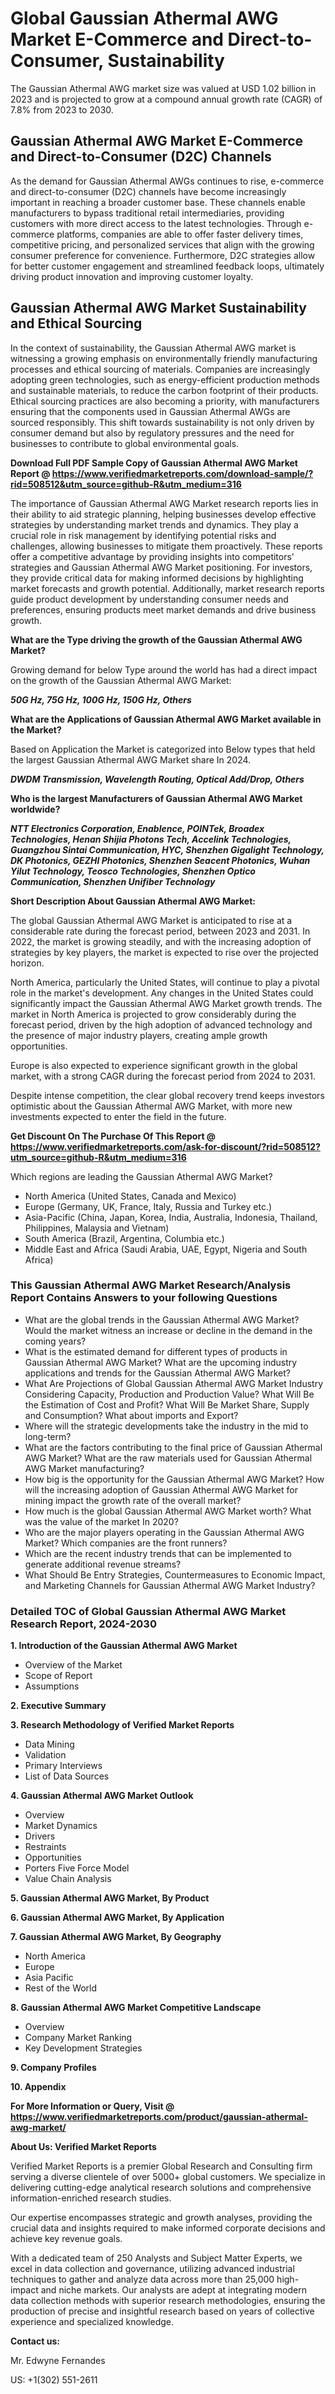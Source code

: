 <h1>Global Gaussian Athermal AWG Market E-Commerce and Direct-to-Consumer, Sustainability</h1><p class=""><p>The Gaussian Athermal AWG market size was valued at USD 1.02 billion in 2023 and is projected to grow at a compound annual growth rate (CAGR) of 7.8% from 2023 to 2030.</p> <h2>Gaussian Athermal AWG Market E-Commerce and Direct-to-Consumer (D2C) Channels</h2> <p>As the demand for Gaussian Athermal AWGs continues to rise, e-commerce and direct-to-consumer (D2C) channels have become increasingly important in reaching a broader customer base. These channels enable manufacturers to bypass traditional retail intermediaries, providing customers with more direct access to the latest technologies. Through e-commerce platforms, companies are able to offer faster delivery times, competitive pricing, and personalized services that align with the growing consumer preference for convenience. Furthermore, D2C strategies allow for better customer engagement and streamlined feedback loops, ultimately driving product innovation and improving customer loyalty.</p> <h2>Gaussian Athermal AWG Market Sustainability and Ethical Sourcing</h2> <p>In the context of sustainability, the Gaussian Athermal AWG market is witnessing a growing emphasis on environmentally friendly manufacturing processes and ethical sourcing of materials. Companies are increasingly adopting green technologies, such as energy-efficient production methods and sustainable materials, to reduce the carbon footprint of their products. Ethical sourcing practices are also becoming a priority, with manufacturers ensuring that the components used in Gaussian Athermal AWGs are sourced responsibly. This shift towards sustainability is not only driven by consumer demand but also by regulatory pressures and the need for businesses to contribute to global environmental goals.</p> </p><p class=""><strong>Download Full PDF Sample Copy of Gaussian Athermal AWG Market Report @ <a href="https://www.verifiedmarketreports.com/download-sample/?rid=508512&utm_source=github-R&utm_medium=316" target="_blank">https://www.verifiedmarketreports.com/download-sample/?rid=508512&utm_source=github-R&utm_medium=316</a></strong></p><p>The importance of&nbsp;Gaussian Athermal AWG Market research reports lies in their ability to aid strategic planning, helping businesses develop effective strategies by understanding market trends and dynamics. They play a crucial role in risk management by identifying potential risks and challenges, allowing businesses to mitigate them proactively. These reports offer a competitive advantage by providing insights into competitors' strategies and Gaussian Athermal AWG Market positioning. For investors, they provide critical data for making informed decisions by highlighting market forecasts and growth potential. Additionally, market research reports guide product development by understanding consumer needs and preferences, ensuring products meet market demands and drive business growth.</p><p><strong>What are the&nbsp;Type driving the growth of the Gaussian Athermal AWG Market?</strong></p><p id="" class="">Growing demand for below Type around the world has had a direct impact on the growth of the Gaussian Athermal AWG Market:</p><p class=""><em><strong>50G Hz, 75G Hz, 100G Hz, 150G Hz, Others</strong></em></p><p class=""><strong>What are the&nbsp;Applications&nbsp;of Gaussian Athermal AWG Market available in the Market?</strong></p><p id="" class="">Based on Application the Market is categorized into Below types that held the largest Gaussian Athermal AWG Market share In 2024.</p><p class=""><em><strong>DWDM Transmission, Wavelength Routing, Optical Add/Drop, Others</strong></em></p><p class=""><strong>Who is the largest Manufacturers of Gaussian Athermal AWG Market worldwide?</strong></p><p><em><strong>NTT Electronics Corporation, Enablence, POINTek, Broadex Technologies, Henan Shijia Photons Tech, Accelink Technologies, Guangzhou Sintai Communication, HYC, Shenzhen Gigalight Technology, DK Photonics, GEZHI Photonics, Shenzhen Seacent Photonics, Wuhan Yilut Technology, Teosco Technologies, Shenzhen Optico Communication, Shenzhen Unifiber Technology</strong></em></p><p id="" class=""><strong>Short Description About Gaussian Athermal AWG Market:</strong></p><p>The global Gaussian Athermal AWG Market is anticipated to rise at a considerable rate during the forecast period, between 2023 and 2031. In 2022, the market is growing steadily, and with the increasing adoption of strategies by key players, the market is expected to rise over the projected horizon.</p><p>North America, particularly the United States, will continue to play a pivotal role in the market's development. Any changes in the United States could significantly impact the Gaussian Athermal AWG Market growth trends. The market in North America is projected to grow considerably during the forecast period, driven by the high adoption of advanced technology and the presence of major industry players, creating ample growth opportunities.</p><p>Europe is also expected to experience significant growth in the global market, with a strong CAGR during the forecast period from 2024 to 2031.</p><p>Despite intense competition, the clear global recovery trend keeps investors optimistic about the Gaussian Athermal AWG Market, with more new investments expected to enter the field in the future.</p><p id="" class=""><strong>Get Discount On The Purchase Of This Report @ <a href="https://www.verifiedmarketreports.com/ask-for-discount/?rid=508512?utm_source=github-R&utm_medium=316" target="_blank">https://www.verifiedmarketreports.com/ask-for-discount/?rid=508512?utm_source=github-R&utm_medium=316</a></strong></p><p class="">Which regions are leading the Gaussian Athermal AWG Market?</p><ul><li>North America (United States, Canada and Mexico)</li><li>Europe (Germany, UK, France, Italy, Russia and Turkey etc.)</li><li>Asia-Pacific (China, Japan, Korea, India, Australia, Indonesia, Thailand, Philippines, Malaysia and Vietnam)</li><li>South America (Brazil, Argentina, Columbia etc.)</li><li>Middle East and Africa (Saudi Arabia, UAE, Egypt, Nigeria and South Africa)</li></ul><h3 id="" class="">This Gaussian Athermal AWG Market Research/Analysis Report Contains Answers to your following Questions</h3><ul><li>What are the global trends in the Gaussian Athermal AWG Market? Would the market witness an increase or decline in the demand in the coming years?</li><li>What is the estimated demand for different types of products in Gaussian Athermal AWG Market? What are the upcoming industry applications and trends for the Gaussian Athermal AWG Market?</li><li>What Are Projections of Global Gaussian Athermal AWG Market Industry Considering Capacity, Production and Production Value? What Will Be the Estimation of Cost and Profit? What Will Be Market Share, Supply and Consumption? What about imports and Export?</li><li>Where will the strategic developments take the industry in the mid to long-term?</li><li>What are the factors contributing to the final price of Gaussian Athermal AWG Market? What are the raw materials used for Gaussian Athermal AWG Market manufacturing?</li><li>How big is the opportunity for the Gaussian Athermal AWG Market? How will the increasing adoption of Gaussian Athermal AWG Market for mining impact the growth rate of the overall market?</li><li>How much is the global Gaussian Athermal AWG Market worth? What was the value of the market In 2020?</li><li>Who are the major players operating in the Gaussian Athermal AWG Market? Which companies are the front runners?</li><li>Which are the recent industry trends that can be implemented to generate additional revenue streams?</li><li>What Should Be Entry Strategies, Countermeasures to Economic Impact, and Marketing Channels for Gaussian Athermal AWG Market Industry?</li></ul><h3 id="" class="">Detailed TOC of Global Gaussian Athermal AWG Market Research Report, 2024-2030</h3><p id="" class=""><strong>1. Introduction of the Gaussian Athermal AWG Market</strong></p><ul><li>Overview of the Market</li><li>Scope of Report</li><li>Assumptions</li></ul><p id="" class=""><strong>2. Executive Summary</strong></p><p id="" class=""><strong>3. Research Methodology of Verified Market Reports</strong></p><ul><li>Data Mining</li><li>Validation</li><li>Primary Interviews</li><li>List of Data Sources</li></ul><p id="" class=""><strong>4. Gaussian Athermal AWG Market Outlook</strong></p><ul><li>Overview</li><li>Market Dynamics</li><li>Drivers</li><li>Restraints</li><li>Opportunities</li><li>Porters Five Force Model</li><li>Value Chain Analysis</li></ul><p id="" class=""><strong>5. Gaussian Athermal AWG Market, By Product</strong></p><p id="" class=""><strong>6. Gaussian Athermal AWG Market, By Application</strong></p><p id="" class=""><strong>7. Gaussian Athermal AWG Market, By Geography</strong></p><ul><li>North America</li><li>Europe</li><li>Asia Pacific</li><li>Rest of the World</li></ul><p id="" class=""><strong>8. Gaussian Athermal AWG Market Competitive Landscape</strong></p><ul><li>Overview</li><li>Company Market Ranking</li><li>Key Development Strategies</li></ul><p id="" class=""><strong>9. Company Profiles</strong></p><p id="" class=""><strong>10. Appendix</strong></p><p id="" class=""><strong>For More Information or Query, Visit @ <a href="https://www.verifiedmarketreports.com/product/gaussian-athermal-awg-market/" target="_blank">https://www.verifiedmarketreports.com/product/gaussian-athermal-awg-market/</a></strong></p><p id="" class=""><strong>About Us: Verified Market Reports</strong></p><p id="" class="">Verified Market Reports is a premier Global Research and Consulting firm serving a diverse clientele of over 5000+ global customers. We specialize in delivering cutting-edge analytical research solutions and comprehensive information-enriched research studies.</p><p id="" class="">Our expertise encompasses strategic and growth analyses, providing the crucial data and insights required to make informed corporate decisions and achieve key revenue goals.</p><p id="" class="">With a dedicated team of 250 Analysts and Subject Matter Experts, we excel in data collection and governance, utilizing advanced industrial techniques to gather and analyze data across more than 25,000 high-impact and niche markets. Our analysts are adept at integrating modern data collection methods with superior research methodologies, ensuring the production of precise and insightful research based on years of collective experience and specialized knowledge.</p><p id="" class=""><strong>Contact us:</strong></p><p id="" class="">Mr. Edwyne Fernandes</p><p id="" class="">US: +1(302) 551-2611</p>